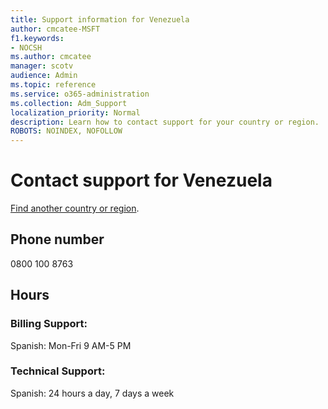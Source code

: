 ```yaml
---                                
title: Support information for Venezuela
author: cmcatee-MSFT
f1.keywords:
- NOCSH
ms.author: cmcatee
manager: scotv
audience: Admin
ms.topic: reference
ms.service: o365-administration
ms.collection: Adm_Support
localization_priority: Normal
description: Learn how to contact support for your country or region.
ROBOTS: NOINDEX, NOFOLLOW
---
```


# Contact support for Venezuela

[Find another country or region](../../business-video/get-help-support.md).

## Phone number
0800 100 8763

## Hours
### Billing Support:

Spanish: Mon-Fri 9 AM-5 PM

### Technical Support:

Spanish: 24 hours a day, 7 days a week
